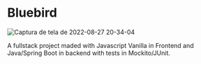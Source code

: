 # Bluebird

![Captura de tela de 2022-08-27 20-34-04](https://user-images.githubusercontent.com/99501431/187051551-de84b6aa-e26f-4a58-9bdf-d354b298ba07.png)

A fullstack project maded with Javascript Vanilla in Frontend and Java/Spring Boot in backend with tests in Mockito/JUnit.
